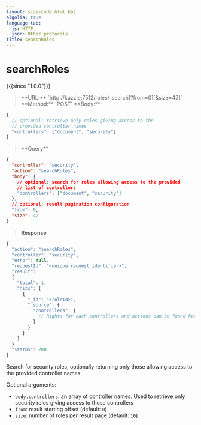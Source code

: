 ```yaml
---
layout: side-code.html.hbs
algolia: true
language-tab:
  js: HTTP
  json: Other protocols
title: searchRoles
---
```



# searchRoles

{{{since "1.0.0"}}}


<blockquote class="js">
<p>
**URL:** `http://kuzzle:7512/roles/_search[?from=0][&size=42]`  
**Method:** `POST`  
**Body:**
</p>
</blockquote>


```js
{
  // optional: retrieve only roles giving access to the
  // provided controller names
  "controllers": ["document", "security"]
}
```

<blockquote class="json">
<p>
**Query**
</p>
</blockquote>

```json
{
  "controller": "security",
  "action": "searchRoles",
  "body": {
    // optional: search for roles allowing access to the provided
    // list of controllers
    "controllers": ["document", "security"]
  },
  // optional: result pagination configuration
  "from": 0,
  "size": 42
}
```

>**Response**

```javascript
{
  "action": "searchRoles",
  "controller": "security",
  "error": null,
  "requestId": "<unique request identifier>",
  "result": 
  {
    "total": 1,
    "hits": [
      {
        "_id": "<roleId>",
        "_source": {
          "controllers": {
            // Rights for each controllers and actions can be found here
          }
        }
      }
    ]
  }
  "status": 200
}
```

Search for security roles, optionally returning only those allowing access to the provided controller names.

Optional arguments:
* `body.controllers`: an array of controller names. Used to retrieve only security roles giving access to those controllers
* `from`: result starting offset (default: `0`)
* `size`: number of roles per result page (default: `10`)
